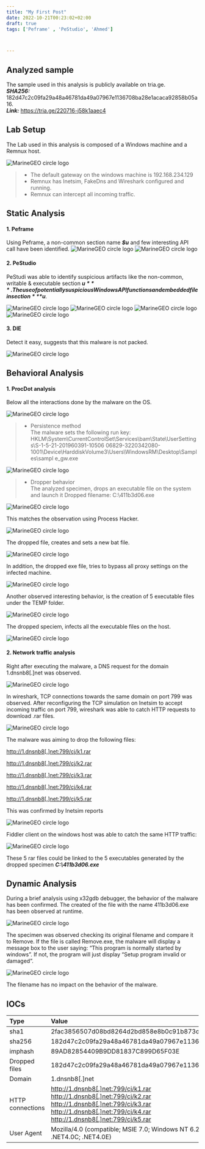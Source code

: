 ```yaml
---
title: "My First Post"
date: 2022-10-21T00:23:02+02:00
draft: true
tags: ['Peframe' , 'PeStudio', 'Ahmed']



---
```


## Analyzed sample

The sample used in this analysis is publicly available on tria.ge.\
***SHA256:*** 182d47c2c09fa29a48a46781da49a07967e1136708ba28e1acaca92858b05a16.\
***Link:*** https://tria.ge/220716-j58k1aaec4

## Lab Setup

The Lab used in this analysis is composed of a Windows machine and a Remnux host.

![MarineGEO circle logo](https://raw.githubusercontent.com/khouloudS/blogs/main/img1.png "MarineGEO logo")


> - The default gateway on the windows machine is 192.168.234.129
> - Remnux has Inetsim, FakeDns and Wireshark configured and running.
> - Remnux can intercept all incoming traffic.


## Static Analysis
#### 1. Peframe
Using Peframe, a non-common section name ***$u*** and few interesting API call have been
identified.
![MarineGEO circle logo](https://raw.githubusercontent.com/khouloudS/blogs/main/img2.png "MarineGEO logo")
![MarineGEO circle logo](https://raw.githubusercontent.com/khouloudS/blogs/main/img3.png "MarineGEO logo")

#### 2. PeStudio
PeStudi was able to identify suspicious artifacts like the non-common, writable & executable
section ***$u***. 
The use of potentially suspicious Windows API functions and embedded file in section ***$u***.

![MarineGEO circle logo](https://raw.githubusercontent.com/khouloudS/blogs/main/img4.png "MarineGEO logo")
![MarineGEO circle logo](https://raw.githubusercontent.com/khouloudS/blogs/main/img5.png "MarineGEO logo")
![MarineGEO circle logo](https://raw.githubusercontent.com/khouloudS/blogs/main/img6.png "MarineGEO logo")
![MarineGEO circle logo](https://raw.githubusercontent.com/khouloudS/blogs/main/img7.png "MarineGEO logo")


#### 3. DIE
Detect it easy, suggests that this malware is not packed.

![MarineGEO circle logo](https://raw.githubusercontent.com/khouloudS/blogs/main/img8.png "MarineGEO logo")

## Behavioral Analysis
#### 1. ProcDot analysis
Below all the interactions done by the malware on the OS.

![MarineGEO circle logo](https://raw.githubusercontent.com/khouloudS/blogs/main/img9.png "MarineGEO logo")

> - Persistence method\
The malware sets the following run key:
HKLM\System\CurrentControlSet\Services\bam\State\UserSettings\S-1-5-21-201960391-10506
06829-3220342080-1001\Device\HarddiskVolume3\Users\WindowsRM\Desktop\Samples\sampl
e_gw.exe

![MarineGEO circle logo](https://raw.githubusercontent.com/khouloudS/blogs/main/img10.png "MarineGEO logo")

> - Dropper behavior\
The analyzed specimen, drops an executable file on the system and launch it
Dropped filename: C:\411b3d06.exe

![MarineGEO circle logo](https://raw.githubusercontent.com/khouloudS/blogs/main/img11.png "MarineGEO logo")

This matches the observation using Process Hacker.

![MarineGEO circle logo](https://raw.githubusercontent.com/khouloudS/blogs/main/img12.png "MarineGEO logo")

The dropped file, creates and sets a new bat file.

![MarineGEO circle logo](https://raw.githubusercontent.com/khouloudS/blogs/main/img13.png "MarineGEO logo")

In addition, the dropped exe file, tries to bypass all proxy settings on the infected machine.

![MarineGEO circle logo](https://raw.githubusercontent.com/khouloudS/blogs/main/img14.png "MarineGEO logo")

Another observed interesting behavior, is the creation of 5 executable files under the TEMP folder.

![MarineGEO circle logo](https://raw.githubusercontent.com/khouloudS/blogs/main/img15.png "MarineGEO logo")

The dropped speciem, infects all the executable files on the host.

![MarineGEO circle logo](https://raw.githubusercontent.com/khouloudS/blogs/main/img16.png "MarineGEO logo")

#### 2. Network traffic analysis
Right after executing the malware, a DNS request for the domain 1.dnsnb8[.]net was observed.

![MarineGEO circle logo](https://raw.githubusercontent.com/khouloudS/blogs/main/img17.png "MarineGEO logo")

In wireshark, TCP connections towards the same domain on port 799 was observed. After
reconfiguring the TCP simulation on Inetsim to accept incoming traffic on port 799, wireshark
was able to catch HTTP requests to download .rar files.

![MarineGEO circle logo](https://raw.githubusercontent.com/khouloudS/blogs/main/img18.png "MarineGEO logo")

The malware was aiming to drop the following files:

http://1.dnsnb8[.]net:799/cj/k1.rar

http://1.dnsnb8[.]net:799/cj/k2.rar

http://1.dnsnb8[.]net:799/cj/k3.rar

http://1.dnsnb8[.]net:799/cj/k4.rar

http://1.dnsnb8[.]net:799/cj/k5.rar

This was confirmed by Inetsim reports

![MarineGEO circle logo](https://raw.githubusercontent.com/khouloudS/blogs/main/img19.png "MarineGEO logo")

Fiddler client on the windows host was able to catch the same HTTP traffic:

![MarineGEO circle logo](https://raw.githubusercontent.com/khouloudS/blogs/main/img20.png "MarineGEO logo")

These 5 rar files could be linked to the 5 executables generated by the dropped specimen
***C:\411b3d06.exe***


## Dynamic Analysis

During a brief analysis using x32gdb debugger, the behavior of the malware has been
confirmed. The created of the file with the name 411b3d06.exe has been observed at runtime.

![MarineGEO circle logo](https://raw.githubusercontent.com/khouloudS/blogs/main/img21.png "MarineGEO logo")

The specimen was observed checking its original filename and compare it to Remove.
If the file is called Remove.exe, the malware will display a message box to the user saying:
“This program is normally started by windows”. If not, the program will just display “Setup
program invalid or damaged”.

![MarineGEO circle logo](https://raw.githubusercontent.com/khouloudS/blogs/main/img22.png "MarineGEO logo")

The filename has no impact on the behavior of the malware.

## IOCs

| Type      | Value |
| :---        |    :---     |        
| sha1      | 2fac3856507d08bd8264d2bd858e8b0c91b873dc       |
| sha256   | 182d47c2c09fa29a48a46781da49a07967e1136708ba28e1acaca92858b05a16        |     
| imphash   | 89AD82854409B9DD81837C899D65F03E        |     
| Dropped files |182d47c2c09fa29a48a46781da49a07967e1136708ba28e1acaca92858b05a16        |     
| Domain   | 1.dnsnb8[.]net        |  
|HTTP connections| http://1.dnsnb8[.]net:799/cj/k1.rar<br/> http://1.dnsnb8[.]net:799/cj/k2.rar <br/> http://1.dnsnb8[.]net:799/cj/k3.rar <br/>  http://1.dnsnb8[.]net:799/cj/k4.rar <br/> http://1.dnsnb8[.]net:799/cj/k5.rar|   
| User Agent | Mozilla/4.0 (compatible; MSIE 7.0; Windows NT 6.2; WOW64; Trident/7.0; .NET4.0C; .NET4.0E)|






